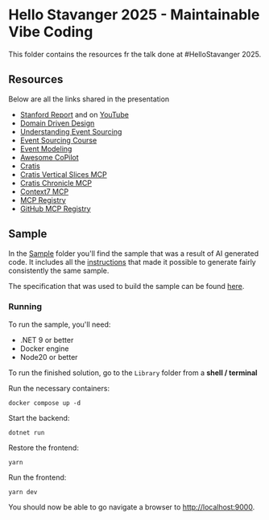 # Hello Stavanger 2025 - Maintainable Vibe Coding

This folder contains the resources fr the talk done at #HelloStavanger 2025.

## Resources

Below are all the links shared in the presentation

- [Stanford Report](https://softwareengineeringproductivity.stanford.edu/) and on [YouTube](https://www.youtube.com/watch?si=gn3Da1NiNcEzX6Yo&v=tbDDYKRFjhk)
- [Domain Driven Design](https://martinfowler.com/bliki/DomainDrivenDesign.html)
- [Understanding Event Sourcing](https://eventsourcingbook.com)
- [Event Sourcing Course](https://www.eventsourcingcourse.com)
- [Event Modeling](https://www.eventsourcingcourse.com)
- [Awesome CoPilot](https://github.com/github/awesome-copilot)
- [Cratis](https://cratis.io)
- [Cratis Vertical Slices MCP](https://github.com/Cratis/VerticalSlices)
- [Cratis Chronicle MCP](https://github.com/Cratis/Chronicle.Mcp)
- [Context7 MCP](https://github.com/upstash/context7)
- [MCP Registry](https://blog.modelcontextprotocol.io/posts/2025-09-08-mcp-registry-preview/)
- [GitHub MCP Registry](https://github.com/mcp)

## Sample

In the [Sample](./Sample/) folder you'll find the sample that was a result of AI
generated code. It includes all the [instructions](./Sample/.github/instructions/) that
made it possible to generate fairly consistently the same sample.

The specification that was used to build the sample can be found [here](./Sample/build-me-a-library-system.md).

### Running

To run the sample, you'll need:

- .NET 9 or better
- Docker engine
- Node20 or better

To run the finished solution, go to the `Library` folder from a **shell / terminal**

Run the necessary containers:

```shell
docker compose up -d
```

Start the backend:

```shell
dotnet run
```

Restore the frontend:

```shell
yarn
```

Run the frontend:

```shell
yarn dev
```

You should now be able to go navigate a browser to [http://localhost:9000](http://localhost:9000).